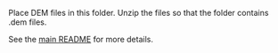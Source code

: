 Place DEM files in this folder. Unzip the files so that the folder contains .dem files.

See the [main README](../README.md) for more details.
